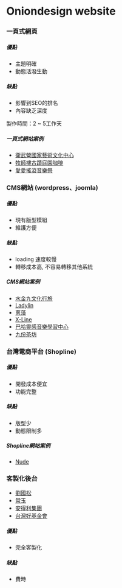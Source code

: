 # Oniondesign website

### 一頁式網頁

##### 優點
* 主題明確
* 動態活潑生動

##### 缺點
* 影響到SEO的排名
* 內容缺乏深度


製作時間：2 ~ 5工作天


##### 一頁式網站案例
* [衛武營國家藝術文化中心](http://project.oniondesign.com.tw/weiwuying/) 
* [牧師樓古蹟庭園咖啡](http://www.boksulao.com/)
* [愛愛搖滾音樂祭](http://project.oniondesign.com.tw/love/)


### CMS網站 (wordpress、joomla)

##### 優點
* 現有版型模組
* 維護方便

##### 缺點
* loading 速度較慢
* 轉移成本高, 不容易轉移其他系統


##### CMS網站案例
* [水金九文化行旅](http://www.sueijinjiou.com/)
* [Ladylin](https://www.l-lingerie.com/)
* [蔥藻](http://www.hotspringonion.com/)
* [X-Line](http://www.x-linedesign.com/en/)
* [巴哈靈感音樂學習中心](http://www.bachinspiration.com/)
* [九份茶坊](https://www.jioufen-teahouse.com.tw/en/?lang=tw)


### 台灣電商平台 (Shopline)

##### 優點
* 開發成本便宜
* 功能完整

##### 缺點
* 版型少
* 動態限制多

##### Shopline網站案例
* [Nude](https://www.nude4underwear.com/)


### 客製化後台
* [劉國松](http://www.liukuosung.org/)
* [常玉](http://www.artofsanyu.org/)
* [安得利集團](http://www.andarigroup.com/)
* [台灣好基金會](https://www.lovelytaiwan.org.tw/web/index.php)

##### 優點
* 完全客製化

##### 缺點
* 費時

